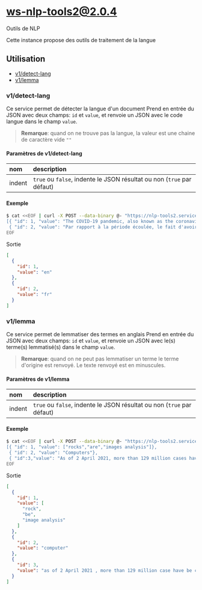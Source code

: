 # ws-nlp-tools2@2.0.4

Outils de NLP

Cette instance propose des outils de traitement de la langue

## Utilisation

- [v1/detect-lang](#v1%2fdetect-lang)
- [v1/lemma](#v1%2flemma)

### v1/detect-lang

Ce service permet de détecter la langue d'un document
Prend en entrée du JSON avec deux champs: `id` et `value`, et renvoie un JSON
avec le code langue dans le champ `value`.

> **Remarque**: quand on ne trouve pas la langue, la valeur est une chaine de caractère vide `""`

#### Paramètres de v1/detect-lang

| nom    | description                                                            |
|:-------|:-----------------------------------------------------------------------|
| indent | `true` ou `false`, indente le JSON résultat ou non (`true` par défaut) |

#### Exemple

```bash
$ cat <<EOF | curl -X POST --data-binary @- "https://nlp-tools2.services.inist.fr/v1/detect-lang"
[{ "id": 1, "value": "The COVID-19 pandemic, also known as the coronavirus pandemic, is an ongoing global pandemic of coronavirus disease 2019 (COVID-19) caused by severe acute respiratory syndrome coronavirus2 (SARS-CoV-2). It was first identified in December 2019 in Wuhan, China. The World Health Organization declared the outbreak a Public Health Emergency of International Concern on 20 January 2020, and later a pandemic on 11 March 2020. As of 2 April 2021, more than 129 million cases have been confirmed, with more than 2.82 million deaths attributed to COVID-19, making it one of the deadliest pandemics in history."},
 { "id": 2, "value": "Par rapport à la période écoulée, le fait d'avoir appris après coup que des circulaires imposaient de manière retroactive le retrait de jours de congés pour des personnes qui s'étaient mises en ASA pour cause de garde d'enfants m'a semblé particulièrement injuste et m'a mis vraiment en colère. J'aurais eu besoin de soutien à ce niveau là de la part du CNRS, car faire l'école à la maison était un travail à temps plein aussi nécessaire à la nation que mon travail au CNRS.Par rapport au satisfaction, j'ai trouvé que le télétravail me convenait bien."}]
EOF
```

Sortie

```json
[
  {
    "id": 1,
    "value": "en"
  },
  {
    "id": 2,
    "value": "fr"
  }
]
```

### v1/lemma

Ce service permet de lemmatiser des termes en anglais
Prend en entrée du JSON avec deux champs: `id` et `value`, et renvoie un JSON
avec le(s) terme(s) lemmatisé(s) dans le champ `value`.

> **Remarque**: quand on ne peut pas lemmatiser un terme le terme d'origine est renvoyé. Le texte renvoyé est en
> minuscules.

#### Paramètres de v1/lemma

| nom    | description                                                            |
|:-------|:-----------------------------------------------------------------------|
| indent | `true` ou `false`, indente le JSON résultat ou non (`true` par défaut) |

#### Exemple

```bash
$ cat <<EOF | curl -X POST --data-binary @- "https://nlp-tools2.services.inist.fr/v1/lemma"
[{ "id": 1, "value": ["rocks","are","images analysis"]},
 { "id": 2, "value": "Computers"},
 { "id":3,"value": "As of 2 April 2021, more than 129 million cases have been confirmed, with more than 2.82 million deaths attributed to COVID-19, making it one of the deadliest pandemics in history."}]
EOF
```

Sortie

```json
[
  {
    "id": 1,
    "value": [
      "rock",
      "be",
      "image analysis"
    ]
  },
  {
    "id": 2,
    "value": "computer"
  },
  {
    "id": 3,
    "value": "as of 2 April 2021 , more than 129 million case have be confirm , with more than 2.82 million death attribute to COVID-19 , make -PRON- one of the deadly pandemic in history ."
  }
]
```

